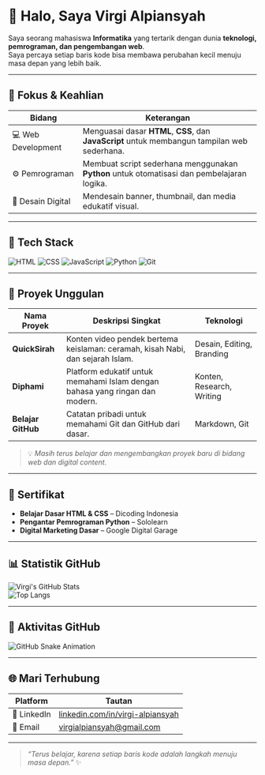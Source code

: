 # 👋 Halo, Saya Virgi Alpiansyah  

Saya seorang mahasiswa **Informatika** yang tertarik dengan dunia **teknologi, pemrograman, dan pengembangan web**.  
Saya percaya setiap baris kode bisa membawa perubahan kecil menuju masa depan yang lebih baik.  

---

## 🎯 Fokus & Keahlian  

| Bidang | Keterangan |
|--------|-------------|
| 💻 Web Development | Menguasai dasar **HTML**, **CSS**, dan **JavaScript** untuk membangun tampilan web sederhana. |
| ⚙️ Pemrograman | Membuat script sederhana menggunakan **Python** untuk otomatisasi dan pembelajaran logika. |
| 🎨 Desain Digital | Mendesain banner, thumbnail, dan media edukatif visual. |

---

## 🧰 Tech Stack  

![HTML](https://img.shields.io/badge/HTML5-E34F26?style=for-the-badge&logo=html5&logoColor=white)
![CSS](https://img.shields.io/badge/CSS3-1572B6?style=for-the-badge&logo=css3&logoColor=white)
![JavaScript](https://img.shields.io/badge/JavaScript-F7DF1E?style=for-the-badge&logo=javascript&logoColor=black)
![Python](https://img.shields.io/badge/Python-3776AB?style=for-the-badge&logo=python&logoColor=white)
![Git](https://img.shields.io/badge/Git-F05032?style=for-the-badge&logo=git&logoColor=white)

---

## 🚀 Proyek Unggulan  

| Nama Proyek | Deskripsi Singkat | Teknologi |
|--------------|------------------|------------|
| **QuickSirah** | Konten video pendek bertema keislaman: ceramah, kisah Nabi, dan sejarah Islam. | Desain, Editing, Branding |
| **Diphami** | Platform edukatif untuk memahami Islam dengan bahasa yang ringan dan modern. | Konten, Research, Writing |
| **Belajar GitHub** | Catatan pribadi untuk memahami Git dan GitHub dari dasar. | Markdown, Git |

> 💡 *Masih terus belajar dan mengembangkan proyek baru di bidang web dan digital content.*

---

## 🏅 Sertifikat  

- **Belajar Dasar HTML & CSS** – Dicoding Indonesia  
- **Pengantar Pemrograman Python** – Sololearn  
- **Digital Marketing Dasar** – Google Digital Garage  

---

## 📊 Statistik GitHub  

![Virgi's GitHub Stats](https://github-readme-stats.vercel.app/api?username=virgialpiansyah20-spec&show_icons=true&theme=tokyonight)  
![Top Langs](https://github-readme-stats.vercel.app/api/top-langs/?username=virgialpiansyah20-spec&layout=compact&theme=tokyonight)  

---

## 🐍 Aktivitas GitHub  

![GitHub Snake Animation](https://github.com/virgialpiansyah20-spec/virgialpiansyah20-spec/blob/output/github-contribution-grid-snake.svg)

---

## 🌐 Mari Terhubung  

| Platform | Tautan |
|-----------|--------|
| 💼 LinkedIn | [linkedin.com/in/virgi-alpiansyah](https://linkedin.com) |
| 📧 Email | virgialpiansyah@gmail.com |

---

> _“Terus belajar, karena setiap baris kode adalah langkah menuju masa depan.”_ ✨
